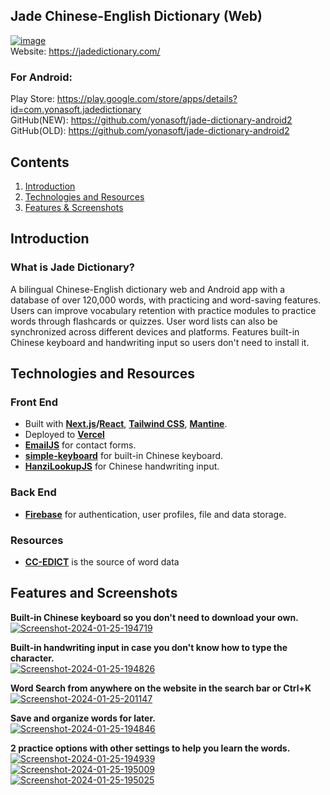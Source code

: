 
##  Jade Chinese-English Dictionary (Web)

 [![image](https://i.ibb.co/XDT9C6t/jadelogo.png)](https://jadedictionary.com/)  
 Website: https://jadedictionary.com/

 ### For Android:
 Play Store: https://play.google.com/store/apps/details?id=com.yonasoft.jadedictionary
 <br/>
 GitHub(NEW): https://github.com/yonasoft/jade-dictionary-android2
 <br/>
 GitHub(OLD): https://github.com/yonasoft/jade-dictionary-android2
 <br/>
 
## Contents

 1. [Introduction](#intro)
 2. [Technologies and Resources](#technologies)
 3. [Features & Screenshots](#screenshots)

## <a id="intro">Introduction </a>

### What is Jade Dictionary?
A bilingual Chinese-English dictionary web and Android app with a database of over 120,000 words, with practicing and word-saving features. Users can improve vocabulary retention with practice modules to practice words through flashcards or quizzes. User word lists can also be synchronized across different devices and platforms. Features built-in Chinese keyboard and handwriting input so users don't need to install it.

## <a id="technologies">Technologies and Resources </a>
### Front End 

 - Built with **[Next.js](https://nextjs.org/)/[React](https://react.dev/)**, [**Tailwind CSS**](https://tailwindcss.com/), [**Mantine**](https://mantine.dev/).
 - Deployed to [**Vercel**](https://vercel.com/)
 - [**EmailJS**](https://www.emailjs.com/) for contact forms.
 -  [**simple-keyboard**](https://www.npmjs.com/package/simple-keyboard) for built-in Chinese keyboard.
 - [**HanziLookupJS**](https://github.com/gugray/HanziLookupJS) for Chinese handwriting input.

### Back End
- [**Firebase**](https://firebase.google.com/) for authentication, user profiles, file and data storage.
  
### Resources
- [**CC-EDICT**](https://www.mdbg.net/chinese/dictionary?page=cc-cedict) is the source of word data


## <a id="screenshots">Features and Screenshots </a>

**Built-in Chinese keyboard so you don't need to download your own.**
<br/>
<a href="https://ibb.co/LhKn6z0"><img src="https://i.ibb.co/KznF7j5/Screenshot-2024-01-25-194719.png" alt="Screenshot-2024-01-25-194719" border="0" /></a>
<br/>

**Built-in handwriting input in case you don't know how to type the character.**
<br/>
<a href="https://ibb.co/WxNFFmJ"><img src="https://i.ibb.co/f1Vttjw/Screenshot-2024-01-25-194826.png" alt="Screenshot-2024-01-25-194826" border="0" /></a>
<br/>

**Word Search from anywhere on the website in the search bar or Ctrl+K**
<br/>
<a href="https://ibb.co/MkjsrBx"><img src="https://i.ibb.co/ZzwV52p/Screenshot-2024-01-25-201147.png" alt="Screenshot-2024-01-25-201147" border="0" /></a>
<br/>

**Save and organize words for later.**
<br/>
<a href="https://ibb.co/0jzb4px"><img src="https://i.ibb.co/27p4V0T/Screenshot-2024-01-25-194846.png" alt="Screenshot-2024-01-25-194846" border="0" /></a>
<br/>

**2 practice options with other settings to help you learn the words.**
<br/>
<a href="https://ibb.co/ggT1LH9"><img src="https://i.ibb.co/8853LTs/Screenshot-2024-01-25-194939.png" alt="Screenshot-2024-01-25-194939" border="0" /></a>
<br/>
<a href="https://ibb.co/fNn7vNs"><img src="https://i.ibb.co/DM8npMZ/Screenshot-2024-01-25-195009.png" alt="Screenshot-2024-01-25-195009" border="0" /></a>
<br/>
<a href="https://ibb.co/Wg8m8jD"><img src="https://i.ibb.co/2gVGVH8/Screenshot-2024-01-25-195025.png" alt="Screenshot-2024-01-25-195025" border="0" /></a>
